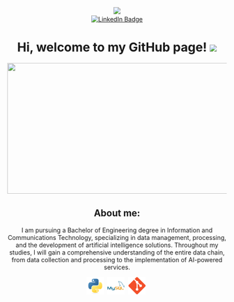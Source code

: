 <div id="header" align="center">
  <img src="https://media.giphy.com/media/l41lZMazzdfs4sGtO/giphy.gif" width="100"/>
</div>
<div id="badges" align="center">
  <a href="https://www.linkedin.com/in/benjam-alander-36aa38198/">
    <img src="https://img.shields.io/badge/LinkedIn-blue?style=for-the-badge&logo=linkedin&logoColor=white" alt="LinkedIn Badge"/>
  </a>
<h1>
  Hi, welcome to my GitHub page!
  <img src="https://media.giphy.com/media/hvRJCLFzcasrR4ia7z/giphy.gif" width="30px"/>
</h1>
<div align="center">
  <img src="https://media.giphy.com/media/dWesBcTLavkZuG35MI/giphy.gif" width="600" height="300"/>
</div>

## About me:
I am pursuing a Bachelor of Engineering degree in Information and Communications Technology, specializing in data management, processing, and the development of artificial intelligence solutions. Throughout my studies, I will gain a comprehensive understanding of the entire data chain, from data collection and processing to the implementation of AI-powered services.
  
  <div>
   <img src="https://github.com/devicons/devicon/blob/master/icons/python/python-original.svg" title="Python" **alt="Python" width="40" height="40"/>&nbsp;
  <img src="https://github.com/devicons/devicon/blob/master/icons/mysql/mysql-original-wordmark.svg" title="MySQL"  alt="MySQL" width="40" height="40"/>&nbsp;
  <img src="https://github.com/devicons/devicon/blob/master/icons/git/git-original.svg" title="Git" **alt="Git" width="40" height="40"/>&nbsp;
</div>


